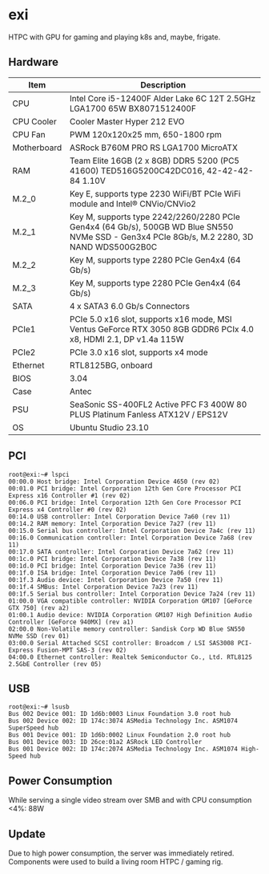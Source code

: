# exi

HTPC with GPU for gaming and playing k8s and, maybe, frigate.

## Hardware

Item|Description
----|----------
CPU|Intel Core i5-12400F Alder Lake 6C 12T 2.5GHz LGA1700 65W BX8071512400F
CPU Cooler|Cooler Master Hyper 212 EVO
CPU Fan|PWM 120x120x25 mm, 650-1800 rpm
Motherboard|ASRock B760M PRO RS LGA1700 MicroATX
RAM|Team Elite 16GB (2 x 8GB) DDR5 5200 (PC5 41600) TED516G5200C42DC016, 42-42-42-84 1.10V
M.2_0|Key E, supports type 2230 WiFi/BT PCIe WiFi module and Intel® CNVio/CNVio2
M.2_1|Key M, supports type 2242/2260/2280 PCIe Gen4x4 (64 Gb/s), 500GB WD Blue SN550 NVMe SSD - Gen3x4 PCIe 8Gb/s, M.2 2280, 3D NAND WDS500G2B0C
M.2_2|Key M, supports type 2280 PCIe Gen4x4 (64 Gb/s)
M.2_3|Key M, supports type 2280 PCIe Gen4x4 (64 Gb/s)
SATA|4 x SATA3 6.0 Gb/s Connectors
PCIe1|PCIe 5.0 x16 slot, supports x16 mode, MSI Ventus GeForce RTX 3050 8GB GDDR6 PCIx 4.0 x8, HDMI 2.1, DP v1.4a 115W
PCIe2|PCIe 3.0 x16 slot, supports x4 mode
Ethernet|RTL8125BG, onboard
BIOS|3.04
Case|Antec
PSU|SeaSonic SS-400FL2 Active PFC F3 400W 80 PLUS Platinum Fanless ATX12V / EPS12V
OS|Ubuntu Studio 23.10

## PCI

```
root@exi:~# lspci
00:00.0 Host bridge: Intel Corporation Device 4650 (rev 02)
00:01.0 PCI bridge: Intel Corporation 12th Gen Core Processor PCI Express x16 Controller #1 (rev 02)
00:06.0 PCI bridge: Intel Corporation 12th Gen Core Processor PCI Express x4 Controller #0 (rev 02)
00:14.0 USB controller: Intel Corporation Device 7a60 (rev 11)
00:14.2 RAM memory: Intel Corporation Device 7a27 (rev 11)
00:15.0 Serial bus controller: Intel Corporation Device 7a4c (rev 11)
00:16.0 Communication controller: Intel Corporation Device 7a68 (rev 11)
00:17.0 SATA controller: Intel Corporation Device 7a62 (rev 11)
00:1c.0 PCI bridge: Intel Corporation Device 7a38 (rev 11)
00:1d.0 PCI bridge: Intel Corporation Device 7a36 (rev 11)
00:1f.0 ISA bridge: Intel Corporation Device 7a06 (rev 11)
00:1f.3 Audio device: Intel Corporation Device 7a50 (rev 11)
00:1f.4 SMBus: Intel Corporation Device 7a23 (rev 11)
00:1f.5 Serial bus controller: Intel Corporation Device 7a24 (rev 11)
01:00.0 VGA compatible controller: NVIDIA Corporation GM107 [GeForce GTX 750] (rev a2)
01:00.1 Audio device: NVIDIA Corporation GM107 High Definition Audio Controller [GeForce 940MX] (rev a1)
02:00.0 Non-Volatile memory controller: Sandisk Corp WD Blue SN550 NVMe SSD (rev 01)
03:00.0 Serial Attached SCSI controller: Broadcom / LSI SAS3008 PCI-Express Fusion-MPT SAS-3 (rev 02)
04:00.0 Ethernet controller: Realtek Semiconductor Co., Ltd. RTL8125 2.5GbE Controller (rev 05)
```

## USB

```
root@exi:~# lsusb
Bus 002 Device 001: ID 1d6b:0003 Linux Foundation 3.0 root hub
Bus 002 Device 002: ID 174c:3074 ASMedia Technology Inc. ASM1074 SuperSpeed hub
Bus 001 Device 001: ID 1d6b:0002 Linux Foundation 2.0 root hub
Bus 001 Device 003: ID 26ce:01a2 ASRock LED Controller
Bus 001 Device 002: ID 174c:2074 ASMedia Technology Inc. ASM1074 High-Speed hub
```

## Power Consumption

While serving a single video stream over SMB and with CPU consumption <4%: 88W

## Update

Due to high power consumption, the server was immediately retired.  Components
were used to build a living room HTPC / gaming rig.
